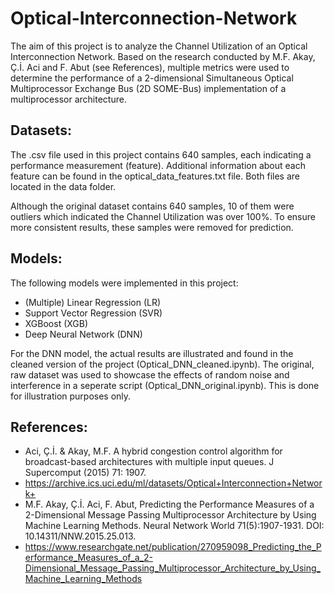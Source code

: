 # Optical-Interconnection-Network

The aim of this project is to analyze the Channel Utilization of an Optical Interconnection Network. Based on the research conducted by M.F. Akay, Ç.İ. Aci and F. Abut (see References), multiple metrics were used to determine the performance of a 2-dimensional Simultaneous Optical Multiprocessor Exchange Bus (2D SOME-Bus) implementation of a multiprocessor architecture. 

## Datasets:

The .csv file used in this project contains 640 samples, each indicating a performance measurement (feature). Additional information about each feature can be found in the optical_data_features.txt file. Both files are located in the data folder.

Although the original dataset contains 640 samples, 10 of them were outliers which indicated the Channel Utilization was over 100%. To ensure more consistent results, these samples were removed for prediction.

## Models:

The following models were implemented in this project:

- (Multiple) Linear Regression (LR)
- Support Vector Regression (SVR)
- XGBoost (XGB)
- Deep Neural Network (DNN)

For the DNN model, the actual results are illustrated and found in the cleaned version of the project (Optical_DNN_cleaned.ipynb). The original, raw dataset was used to showcase the effects of random noise and interference in a seperate script (Optical_DNN_original.ipynb). This is done for illustration purposes only.

## References:

- Aci, Ç.İ. & Akay, M.F. A hybrid congestion control algorithm for broadcast-based architectures with multiple input queues. J Supercomput (2015) 71: 1907.
- https://archive.ics.uci.edu/ml/datasets/Optical+Interconnection+Network+
- M.F. Akay, Ç.İ. Aci, F. Abut, Predicting the Performance Measures of a 2-Dimensional Message Passing Multiprocessor Architecture by Using Machine Learning Methods. Neural Network World 71(5):1907-1931. DOI: 10.14311/NNW.2015.25.013.
- https://www.researchgate.net/publication/270959098_Predicting_the_Performance_Measures_of_a_2-Dimensional_Message_Passing_Multiprocessor_Architecture_by_Using_Machine_Learning_Methods
